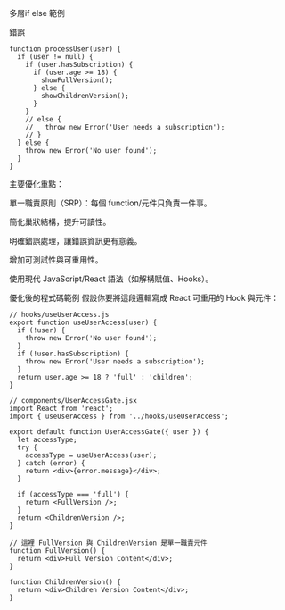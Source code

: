 

多層if else 範例

錯誤

```
function processUser(user) {
  if (user != null) {
    if (user.hasSubscription) {
      if (user.age >= 18) {
        showFullVersion();
      } else {
        showChildrenVersion();
      }
    }
    // else {
    //   throw new Error('User needs a subscription');
    // }
  } else {
    throw new Error('No user found');
  }
}
```

主要優化重點：

單一職責原則（SRP）：每個 function/元件只負責一件事。

簡化巢狀結構，提升可讀性。

明確錯誤處理，讓錯誤資訊更有意義。

增加可測試性與可重用性。

使用現代 JavaScript/React 語法（如解構賦值、Hooks）。

優化後的程式碼範例
假設你要將這段邏輯寫成 React 可重用的 Hook 與元件：

```
// hooks/useUserAccess.js
export function useUserAccess(user) {
  if (!user) {
    throw new Error('No user found');
  }
  if (!user.hasSubscription) {
    throw new Error('User needs a subscription');
  }
  return user.age >= 18 ? 'full' : 'children';
}
```

```
// components/UserAccessGate.jsx
import React from 'react';
import { useUserAccess } from '../hooks/useUserAccess';

export default function UserAccessGate({ user }) {
  let accessType;
  try {
    accessType = useUserAccess(user);
  } catch (error) {
    return <div>{error.message}</div>;
  }

  if (accessType === 'full') {
    return <FullVersion />;
  }
  return <ChildrenVersion />;
}

// 這裡 FullVersion 與 ChildrenVersion 是單一職責元件
function FullVersion() {
  return <div>Full Version Content</div>;
}

function ChildrenVersion() {
  return <div>Children Version Content</div>;
}
```
